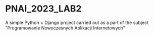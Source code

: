 # PNAI_2023_LAB2
A simple Python + Django project carried out as a part of the subject "Programowanie Nowoczesnych Aplikacji Internetowych"
